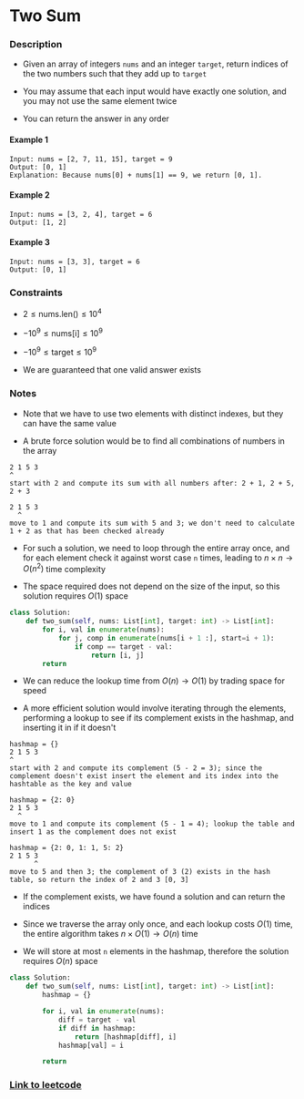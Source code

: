 # Two Sum

### Description

- Given an array of integers `nums` and an integer `target`, return indices of the
  two numbers such that they add up to `target`

- You may assume that each input would have exactly one solution, and you may
  not use the same element twice

- You can return the answer in any order

#### Example 1

```
Input: nums = [2, 7, 11, 15], target = 9
Output: [0, 1]
Explanation: Because nums[0] + nums[1] == 9, we return [0, 1].
```

#### Example 2

```
Input: nums = [3, 2, 4], target = 6
Output: [1, 2]
```

#### Example 3

```
Input: nums = [3, 3], target = 6
Output: [0, 1]
```

### Constraints

- $2 \le \text{nums.len()} \le 10^4$

- $-10^9 \le \text{nums[i]} \le 10^9$

- $-10^9 \le \text{target} \le 10^9$

- We are guaranteed that one valid answer exists

### Notes

- Note that we have to use two elements with distinct indexes, but they can have the same value

- A brute force solution would be to find all combinations of numbers in the
  array

```
2 1 5 3
^
start with 2 and compute its sum with all numbers after: 2 + 1, 2 + 5, 2 + 3

2 1 5 3
  ^
move to 1 and compute its sum with 5 and 3; we don't need to calculate 1 + 2 as that has been checked already
```

- For such a solution, we need to loop through the entire array once, and for
  each element check it against worst case `n` times, leading to $n \times n \rightarrow O(n^2)$
  time complexity

- The space required does not depend on the size of the input, so this solution
  requires $O(1)$ space

```python
class Solution:
    def two_sum(self, nums: List[int], target: int) -> List[int]:
        for i, val in enumerate(nums):
            for j, comp in enumerate(nums[i + 1 :], start=i + 1):
                if comp == target - val:
                    return [i, j]
        return
```

- We can reduce the lookup time from $O(n) \rightarrow O(1)$ by trading space for speed

- A more efficient solution would involve iterating through the elements, performing a lookup to see if its complement exists in the hashmap, and inserting it in if it doesn't

```
hashmap = {}
2 1 5 3
^
start with 2 and compute its complement (5 - 2 = 3); since the complement doesn't exist insert the element and its index into the hashtable as the key and value

hashmap = {2: 0}
2 1 5 3
  ^
move to 1 and compute its complement (5 - 1 = 4); lookup the table and insert 1 as the complement does not exist

hashmap = {2: 0, 1: 1, 5: 2}
2 1 5 3
      ^
move to 5 and then 3; the complement of 3 (2) exists in the hash table, so return the index of 2 and 3 [0, 3]
```

- If the complement exists, we have found a solution and can return the indices

- Since we traverse the array only once, and each lookup costs $O(1)$ time, the entire algorithm takes $n \times O(1) \rightarrow O(n)$ time

- We will store at most `n` elements in the hashmap, therefore the solution requires $O(n)$ space

```python
class Solution:
    def two_sum(self, nums: List[int], target: int) -> List[int]:
        hashmap = {}

        for i, val in enumerate(nums):
            diff = target - val
            if diff in hashmap:
                return [hashmap[diff], i]
            hashmap[val] = i

        return
```

### [Link to leetcode](https://leetcode.com/problems/two-sum/description/)

